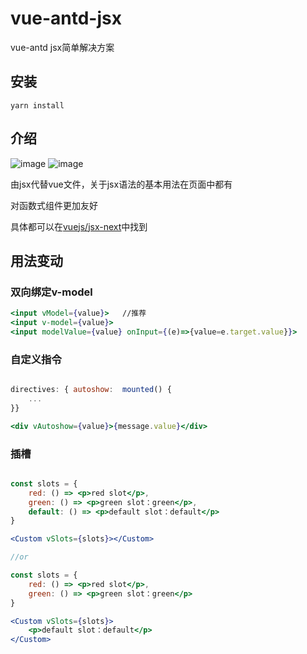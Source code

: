 # vue-antd-jsx

vue-antd
jsx简单解决方案

## 安装

```
yarn install
```

## 介绍 

![image](https://github.com/ajuner/vue-antd-jsx/blob/master/public/1606787092.jpg)
![image](https://github.com/ajuner/vue-antd-jsx/blob/master/public/1606787177.jpg)


由jsx代替vue文件，关于jsx语法的基本用法在页面中都有

对函数式组件更加友好

具体都可以在[vuejs/jsx-next](https://github.com/vuejs/jsx-next)中找到

## 用法变动

### 双向绑定v-model

``` jsx
<input vModel={value}>   //推荐
<input v-model={value}>  
<input modelValue={value} onInput={(e)=>{value=e.target.value}}>
```

### 自定义指令

``` jsx

directives: { autoshow:  mounted() {
    ...
}}

<div vAutoshow={value}>{message.value}</div>

```

### 插槽

``` jsx

const slots = {
    red: () => <p>red slot</p>,
    green: () => <p>green slot：green</p>,
    default: () => <p>default slot：default</p>
}

<Custom vSlots={slots}></Custom>

//or

const slots = {
    red: () => <p>red slot</p>,
    green: () => <p>green slot：green</p>
}

<Custom vSlots={slots}>
    <p>default slot：default</p>
</Custom>

```
